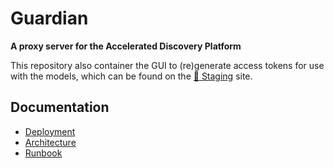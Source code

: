# Guardian

**A proxy server for the Accelerated Discovery Platform**

This repository also container the GUI to (re)generate access tokens for use with the models, which can be found on the [:link: Staging](https://open.accelerator.cafe) site.

## Documentation

-   [Deployment](/docs/deployment.md)
-   [Architecture](/docs/architecture.md)
-   [Runbook](/docs/runbook.md)
